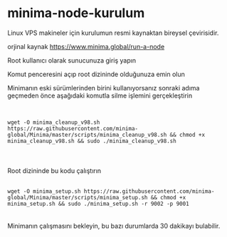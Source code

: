# minima-node-kurulum

Linux VPS makineler için kurulumun resmi kaynaktan bireysel çevirisidir.

orjinal kaynak https://www.minima.global/run-a-node



Root kullanıcı olarak sunucunuza giriş yapın

Komut penceresini açıp root dizininde olduğunuza emin olun

Minimanın eski sürümlerinden birini kullanıyorsanız sonraki adıma geçmeden önce aşağıdaki komutla silme işlemini gerçekleştirin <br><br>

<code>
wget -O minima_cleanup_v98.sh https://raw.githubusercontent.com/minima-global/Minima/master/scripts/minima_cleanup_v98.sh && chmod +x minima_cleanup_v98.sh && sudo ./minima_cleanup_v98.sh
</code>


<br>
<br>
<br>
Root dizininde bu kodu çalıştırın<br><br>
<code>
wget -O minima_setup.sh https://raw.githubusercontent.com/minima-global/Minima/master/scripts/minima_setup.sh && chmod +x minima_setup.sh && sudo ./minima_setup.sh -r 9002 -p 9001
</code>
<br><br>
Minimanın çalışmasını bekleyin, bu bazı durumlarda 30 dakikayı bulabilir.
